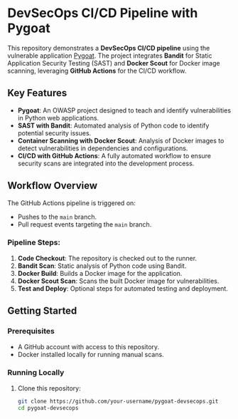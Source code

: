 # DevSecOps CI/CD Pipeline with Pygoat  
This repository demonstrates a **DevSecOps CI/CD pipeline** using the vulnerable application [Pygoat](https://github.com/OWASP/PyGoat). The project integrates **Bandit** for Static Application Security Testing (SAST) and **Docker Scout** for Docker image scanning, leveraging **GitHub Actions** for the CI/CD workflow.  

## Key Features  
- **Pygoat**: An OWASP project designed to teach and identify vulnerabilities in Python web applications.  
- **SAST with Bandit**: Automated analysis of Python code to identify potential security issues.  
- **Container Scanning with Docker Scout**: Analysis of Docker images to detect vulnerabilities in dependencies and configurations.  
- **CI/CD with GitHub Actions**: A fully automated workflow to ensure security scans are integrated into the development process.  

## Workflow Overview  
The GitHub Actions pipeline is triggered on:  
- Pushes to the `main` branch.  
- Pull request events targeting the `main` branch.  

### Pipeline Steps:  
1. **Code Checkout**: The repository is checked out to the runner.  
2. **Bandit Scan**: Static analysis of Python code using Bandit.  
3. **Docker Build**: Builds a Docker image for the application.  
4. **Docker Scout Scan**: Scans the built Docker image for vulnerabilities.  
5. **Test and Deploy**: Optional steps for automated testing and deployment.  

## Getting Started  

### Prerequisites  
- A GitHub account with access to this repository.  
- Docker installed locally for running manual scans.  

### Running Locally  
1. Clone this repository:  
   ```bash  
   git clone https://github.com/your-username/pygoat-devsecops.git  
   cd pygoat-devsecops  
